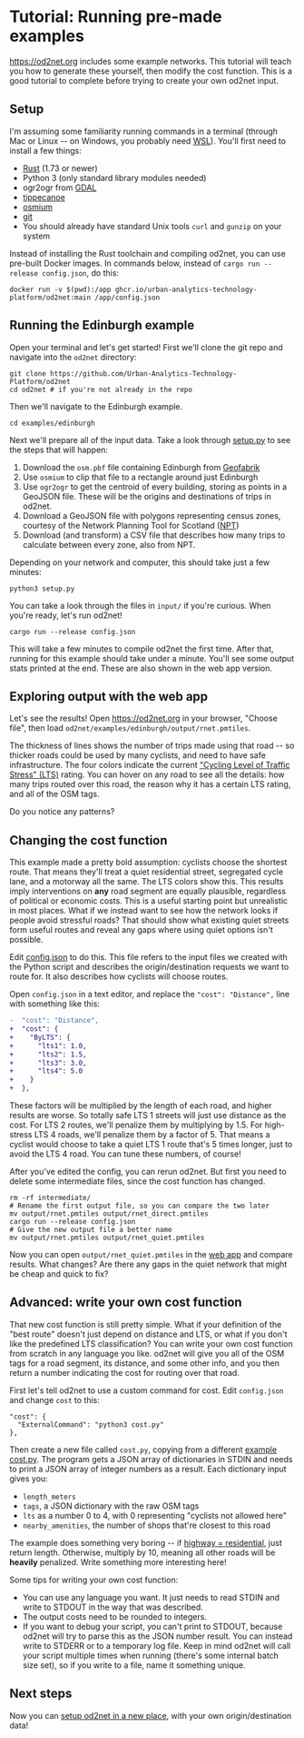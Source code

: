 # Tutorial: Running pre-made examples

<https://od2net.org> includes some example networks. This tutorial will teach
you how to generate these yourself, then modify the cost function. This is a
good tutorial to complete before trying to create your own od2net input.

## Setup

I'm assuming some familiarity running commands in a terminal (through Mac or
Linux -- on Windows, you probably need
[WSL](https://learn.microsoft.com/en-us/windows/wsl/install)). You'll first
need to install a few things:

- [Rust](https://www.rust-lang.org/tools/install) (1.73 or newer)
- Python 3 (only standard library modules needed)
- ogr2ogr from [GDAL](https://gdal.org/download.html)
- [tippecanoe](https://github.com/felt/tippecanoe)
- [osmium](https://osmcode.org/osmium-tool/manual.html#installation)
- [git](https://git-scm.com/downloads)
- You should already have standard Unix tools `curl` and `gunzip` on your system

Instead of installing the Rust toolchain and compiling od2net, you can use pre-built Docker images. In commands below, instead of `cargo run --release config.json`, do this:

```shell
docker run -v $(pwd):/app ghcr.io/urban-analytics-technology-platform/od2net:main /app/config.json
```

## Running the Edinburgh example

Open your terminal and let's get started! First we'll clone the git repo and
navigate into the `od2net` directory:

```shell
git clone https://github.com/Urban-Analytics-Technology-Platform/od2net
cd od2net # if you're not already in the repo
```

Then we'll navigate to the Edinburgh example.

```shell
cd examples/edinburgh
```

Next we'll prepare all of the input data. Take a look through
[setup.py](https://github.com/Urban-Analytics-Technology-Platform/od2net/blob/main/examples/edinburgh/setup.py)
to see the steps that will happen:

1.  Download the `osm.pbf` file containing Edinburgh from [Geofabrik](https://download.geofabrik.de/europe/great-britain/scotland.html)
2.  Use `osmium` to clip that file to a rectangle around just Edinburgh
3.  Use `ogr2ogr` to get the centroid of every building, storing as points in a GeoJSON file. These will be the origins and destinations of trips in od2net.
4.  Download a GeoJSON file with polygons representing census zones, courtesy of the Network Planning Tool for Scotland ([NPT](https://www.npt.scot))
5.  Download (and transform) a CSV file that describes how many trips to calculate between every zone, also from NPT.

Depending on your network and computer, this should take just a few minutes:

```shell
python3 setup.py
```

You can take a look through the files in `input/` if you're curious. When you're ready, let's run od2net!

```shell
cargo run --release config.json
```

This will take a few minutes to compile od2net the first time. After that,
running for this example should take under a minute. You'll see some output
stats printed at the end. These are also shown in the web app version.

## Exploring output with the web app

Let's see the results! Open <https://od2net.org> in your browser, "Choose
file", then load `od2net/examples/edinburgh/output/rnet.pmtiles`.

The thickness of lines shows the number of trips made using that road -- so thicker roads could be used by many cyclists, and need to have safe infrastructure. The four colors indicate the current ["Cycling Level of Traffic Stress" (LTS)](https://maps.bikeottawa.ca/lts/) rating. You can hover on any road to see all the details: how many trips routed over this road, the reason why it has a certain LTS rating, and all of the OSM tags.

Do you notice any patterns?

## Changing the cost function

This example made a pretty bold assumption: cyclists choose the shortest route. That means they'll treat a quiet residential street, segregated cycle lane, and a motorway all the same. The LTS colors show this. This results imply interventions on **any** road segment are equally plausible, regardless of political or economic costs. This is a useful starting point but unrealistic in most places. What if we instead want to see how the network looks if people avoid stressful roads? That should show what existing quiet streets form useful routes and reveal any gaps where using quiet options isn't possible.

Edit [config.json](https://github.com/Urban-Analytics-Technology-Platform/od2net/blob/main/examples/edinburgh/config.json) to do this. This file refers to the input files we created with the Python script and describes the origin/destination requests we want to route for. It also describes how cyclists will choose routes.

Open `config.json` in a text editor, and replace the `"cost": "Distance",` line with something like this:

```diff
-  "cost": "Distance",
+  "cost": {
+    "ByLTS": {
+      "lts1": 1.0,
+      "lts2": 1.5,
+      "lts3": 3.0,
+      "lts4": 5.0
+    }
+  },
```

These factors will be multiplied by the length of each road, and higher results are worse. So totally safe LTS 1 streets will just use distance as the cost. For LTS 2 routes, we'll penalize them by multiplying by 1.5. For high-stress LTS 4 roads, we'll penalize them by a factor of 5. That means a cyclist would choose to take a quiet LTS 1 route that's 5 times longer, just to avoid the LTS 4 road. You can tune these numbers, of course!

After you've edited the config, you can rerun od2net. But first you need to delete some intermediate files, since the cost function has changed.

```shell
rm -rf intermediate/ 
# Rename the first output file, so you can compare the two later
mv output/rnet.pmtiles output/rnet_direct.pmtiles
cargo run --release config.json
# Give the new output file a better name
mv output/rnet.pmtiles output/rnet_quiet.pmtiles
```

Now you can open `output/rnet_quiet.pmtiles` in the [web app](https://od2net.org) and compare results. What changes? Are there any gaps in the quiet network that might be cheap and quick to fix?

## Advanced: write your own cost function

That new cost function is still pretty simple. What if your definition of the "best route" doesn't just depend on distance and LTS, or what if you don't like the predefined LTS classification? You can write your own cost function from scratch in any language you like. od2net will give you all of the OSM tags for a road segment, its distance, and some other info, and you then return a number indicating the cost for routing over that road.

First let's tell od2net to use a custom command for cost. Edit `config.json` and change `cost` to this:

```
"cost": {
  "ExternalCommand": "python3 cost.py"
},
```

Then create a new file called `cost.py`, copying from a different [example cost.py](https://github.com/Urban-Analytics-Technology-Platform/od2net/blob/main/examples/edinburgh/example_cost.py). The program gets a JSON array of dictionaries in STDIN and needs to print a JSON array of integer numbers as a result. Each dictionary input gives you:

- `length_meters`
- `tags`, a JSON dictionary with the raw OSM tags
- `lts` as a number 0 to 4, with 0 representing "cyclists not allowed here"
- `nearby_amenities`, the number of shops that're closest to this road

The example does something very boring -- if [highway = residential](https://wiki.openstreetmap.org/wiki/Tag:highway%3Dresidential), just return length. Otherwise, multiply by 10, meaning all other roads will be **heavily** penalized. Write something more interesting here!

Some tips for writing your own cost function:

- You can use any language you want. It just needs to read STDIN and write to STDOUT in the way that was described.
- The output costs need to be rounded to integers.
- If you want to debug your script, you can't print to STDOUT, because od2net will try to parse this as the JSON number result. You can instead write to STDERR or to a temporary log file. Keep in mind od2net will call your script multiple times when running (there's some internal batch size set), so if you write to a file, name it something unique.

## Next steps

Now you can [setup od2net in a new place](tutorial_new_area.md), with your own origin/destination data!
